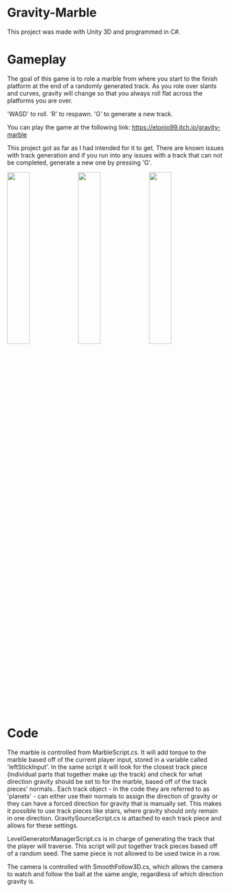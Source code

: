 # Gravity-Marble

This project was made with Unity 3D and programmed in C#.

# Gameplay

The goal of this game is to role a marble from where you start to the finish platform at the end of a randomly generated track. As you role over slants and curves, gravity will change so that you always roll flat across the platforms you are over.

'WASD' to roll.
'R' to respawn.
'G' to generate a new track.

You can play the game at the following link: https://etonio99.itch.io/gravity-marble

This project got as far as I had intended for it to get. There are known issues with track generation and if you run into any issues with a track that can not be completed, generate a new one by pressing 'G'.

<img src='https://user-images.githubusercontent.com/65688007/147421012-5131d4b2-c36e-4d5b-8d5c-c4b0cdee21ae.png' width=32% height=32%> <img src='https://user-images.githubusercontent.com/65688007/147421030-0a404b1a-3a37-45b7-9370-147cea0212b7.png' width=32% height=32%> <img src='https://user-images.githubusercontent.com/65688007/147421032-addeaeb0-a4a7-447e-ac5e-efa6d6a3e841.png' width=32% height=32%>

# Code

The marble is controlled from MarbleScript.cs. It will add torque to the marble based off of the current player input, stored in a variable called 'leftStickInput'. In the same script it will look for the closest track piece (individual parts that together make up the track) and check for what direction gravity should be set to for the marble, based off of the track pieces' normals.. Each track object - in the code they are referred to as 'planets' - can either use their normals to assign the direction of gravity or they can have a forced direction for gravity that is manually set. This makes it possible to use track pieces like stairs, where gravity should only remain in one direction. GravitySourceScript.cs is attached to each track piece and allows for these settings.

LevelGeneratorManagerScript.cs is in charge of generating the track that the player will traverse. This script will put together track pieces based off of a random seed. The same piece is not allowed to be used twice in a row.

The camera is controlled with SmoothFollow3D.cs, which allows the camera to watch and follow the ball at the same angle, regardless of which direction gravity is.
